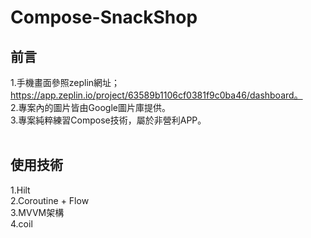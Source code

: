 # Compose-SnackShop
## 前言
1.手機畫面參照zeplin網址；https://app.zeplin.io/project/63589b1106cf0381f9c0ba46/dashboard。<br>
2.專案內的圖片皆由Google圖片庫提供。<br>
3.專案純粹練習Compose技術，屬於非營利APP。<br>
<br>
## 使用技術
1.Hilt<br>
2.Coroutine + Flow<br>
3.MVVM架構<br>
4.coil<br>

